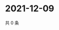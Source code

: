 # 2021-12-09

共 0 条

<!-- BEGIN WEIBO -->
<!-- 最后更新时间 Thu Dec 09 2021 08:48:48 GMT+0800 (China Standard Time) -->

<!-- END WEIBO -->
